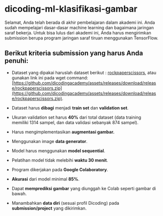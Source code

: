 # dicoding-ml-klasifikasi-gambar
Selamat, Anda telah berada di akhir pembelajaran dalam akademi ini. Anda sudah mempelajari dasar-dasar machine learning dan bagaimana jaringan saraf bekerja. Untuk bisa lulus dari akademi ini, Anda harus mengirimkan submission berupa program jaringan saraf tiruan menggunakan TensorFlow. 


## Berikut kriteria submission yang harus Anda penuhi:

*   Dataset yang dipakai haruslah dataset berikut : [rockpaperscissors](https://github.com/dicodingacademy/assets/releases/download/release/rockpaperscissors.zip), atau gunakan link ini pada wget command: [https://github.com/dicodingacademy/assets/releases/download/release/rockpaperscissors.zip](https://github.com/dicodingacademy/assets/releases/download/release/rockpaperscissors.zip).
    
*   Dataset harus **dibagi** menjadi **train set** dan **validation set**.
    
*   Ukuran validation set harus **40%** dari total dataset (data training memiliki 1314 sampel, dan data validasi sebanyak 874 sampel).
    
*   Harus mengimplementasikan **augmentasi gambar.**
    
*   Menggunakan image **data generator**.
    
*   Model harus menggunakan **model sequential**.
    
*   Pelatihan model tidak melebihi **waktu 30 menit**.
    
*   Program dikerjakan pada **Google Colaboratory**.
    
*   **Akurasi** dari model minimal **85%**.
    
*   Dapat **memprediksi gambar** yang diunggah ke Colab seperti gambar di bawah.
    
*   Manambahkan **data diri** (sesuai profil Dicoding) pada **submission/project** yang dikirimkan.
